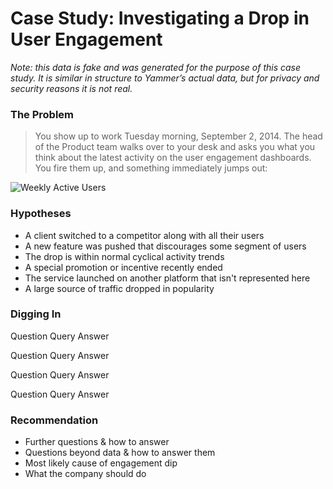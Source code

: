 # Case Study: Investigating a Drop in User Engagement
_Note: this data is fake and was generated for the purpose of this case study. It is similar in structure to Yammer’s actual data, but for privacy and security reasons it is not real._

### The Problem

> You show up to work Tuesday morning, September 2, 2014. The head of the Product team walks over to your desk and asks you what you think about the latest activity on the user engagement dashboards. You fire them up, and something immediately jumps out:

![Weekly Active Users](https://i.imgur.com/Tj8ATWx.png)

### Hypotheses

 - A client switched to a competitor along with all their users
 - A new feature was pushed that discourages some segment of users
 - The drop is within normal cyclical activity trends
 - A special promotion or incentive recently ended
 - The service launched on another platform that isn't represented here
 - A large source of traffic dropped in popularity


### Digging In

Question
Query
Answer

Question
Query
Answer

Question
Query
Answer

Question
Query
Answer

### Recommendation

 - Further questions & how to answer
 - Questions beyond data & how to answer them
 - Most likely cause of engagement dip
 - What the company should do

